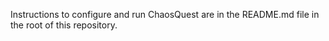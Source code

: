 Instructions to configure and run ChaosQuest are in the README.md file in the root of this repository.